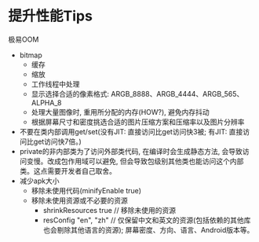 # 提升性能Tips



极易OOM
- bitmap
  - 缓存
  - 缩放
  - 工作线程中处理
  - 显示选择合适的像素格式: ARGB_8888、ARGB_4444、ARGB_565、ALPHA_8
  - 处理大量图像时, 重用所分配的内存(HOW?), 避免内存抖动
  - 根据屏幕尺寸和密度挑选合适的图片压缩方案和压缩率以及图片分辨率
- 不要在类内部调用get/set(没有JIT: 直接访问比get访问快3被; 有JIT: 直接访问比get访问快7倍。)
- private的非内部类为了访问外部类代码, 在编译时会生成静态方法, 会导致访问变慢。改成包作用域可以避免, 但会导致包级别其他类也能访问这个内部类。这点需要开发者自己取舍。
- 减少apk大小
  - 移除未使用代码(minifyEnable true)
  - 移除未使用资源或不必要的资源
    - shrinkResources true // 移除未使用的资源
    - resConfig "en", "zh" // 仅保留中文和英文的资源(包括依赖的其他库也会剔除其他语言的资源); 屏幕密度、方向、语言、Android版本等。

